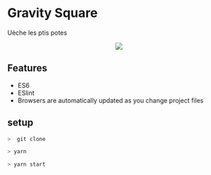 # Gravity Square

Uèche les ptis potes

<div style="text-align:center"><img src ="https://i.imgur.com/b9aFxtD.jpg" /></div>

## Features

- ES6
- ESlint
- Browsers are automatically updated as you change project files

## setup

```bash
>  git clone

> yarn

> yarn start
```
